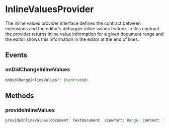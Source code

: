 # InlineValuesProvider

The inline values provider interface defines the contract between extensions and the editor's debugger inline values feature. In this contract the provider returns inline value information for a given document range and the editor shows this information in the editor at the end of lines.

## Events

### onDidChangeInlineValues

```typescript
onDidChangeInlineValues?: Event<void>
```

## Methods

### provideInlineValues

```typescript
provideInlineValues(document: TextDocument, viewPort: Range, context: InlineValueContext, token: CancellationToken): ProviderResult<InlineValue[]>
```

